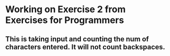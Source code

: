 # Working on Exercise 2 from Exercises for Programmers 

## This is taking input and counting the num of characters entered. It will not count backspaces.